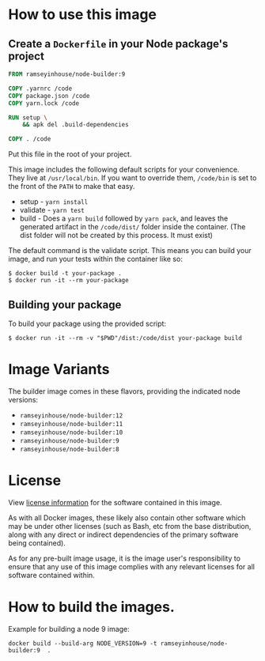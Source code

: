 # How to use this image

## Create a `Dockerfile` in your Node package's project

```dockerfile
FROM ramseyinhouse/node-builder:9

COPY .yarnrc /code
COPY package.json /code
COPY yarn.lock /code

RUN setup \
    && apk del .build-dependencies

COPY . /code
```

Put this file in the root of your project.

This image includes the following default scripts for your convenience. They live at `/usr/local/bin`. If you want to override them, `/code/bin` is set to the front of the `PATH` to make that easy.
- setup - `yarn install`
- validate  - `yarn test`
- build - Does a `yarn build` followed by `yarn pack`, and leaves the generated artifact in the `/code/dist/` folder inside the container. (The dist folder will not be created by this process. It must exist)

The default command is the validate script. This means you can build your image, and run your tests within the container like so:

```console
$ docker build -t your-package .
$ docker run -it --rm your-package
```

## Building your package

To build your package using the provided script:

```console
$ docker run -it --rm -v "$PWD"/dist:/code/dist your-package build
```

# Image Variants

The builder image comes in these flavors, providing the indicated node versions:
- `ramseyinhouse/node-builder:12`
- `ramseyinhouse/node-builder:11`
- `ramseyinhouse/node-builder:10`
- `ramseyinhouse/node-builder:9`
- `ramseyinhouse/node-builder:8`

# License

View [license information](https://raw.githubusercontent.com/nodejs/node/master/LICENSE) for the software contained in this image.

As with all Docker images, these likely also contain other software which may be under other licenses (such as Bash, etc from the base distribution, along with any direct or indirect dependencies of the primary software being contained).

As for any pre-built image usage, it is the image user's responsibility to ensure that any use of this image complies with any relevant licenses for all software contained within.

# How to build the images.
Example for building a node 9 image:
```console
docker build --build-arg NODE_VERSION=9 -t ramseyinhouse/node-builder:9  .
```
